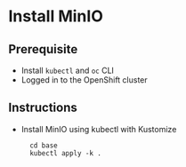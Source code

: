 
# Install MinIO

## Prerequisite
* Install `kubectl` and `oc` CLI
* Logged in to the OpenShift cluster

## Instructions
* Install MinIO using kubectl with Kustomize

        cd base
        kubectl apply -k .